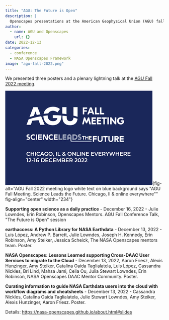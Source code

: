 ```yaml
---
title: "AGU: The Future is Open"
description: |
  Openscapes presentations at the American Geophysical Union (AGU) fall 2022 conference
author:
  - name: AGU and Openscapes
    url: {}
date: 2022-12-13
categories: 
  - conference
  - NASA Openscapes Framework
image: "agu-fall-2022.png"
---
```


We presented three posters and a plenary lightning talk at the [AGU Fall 2022 meeting](https://www.agu.org/Fall-Meeting).

![](agu-fall-2022.png){fig-alt="AGU Fall 2022 meeting logo white text on blue background says \"AGU Fall Meeting. Science Leads the Future. Chicago, Il & online everywhere\"" fig-align="center" width="234"}

**Supporting open science as a daily practice** - December 16, 2022 - Julie Lowndes, Erin Robinson, Openscapes Mentors. AGU Fall Conference Talk, "The Future is Open" session

**earthaccess: A Python Library for NASA Earthdata** - December 13, 2022 - Luis López, Andrew P. Barrett, Julie Lowndes, Joseph H. Kennedy, Erin Robinson, Amy Steiker, Jessica Scheick, The NASA Openscapes mentors team. Poster.

**NASA Openscapes: Lessons Learned supporting Cross-DAAC User Services to migrate to the Cloud** - December 13, 2022, Aaron Friesz, Alexis Hunzinger, Amy Steiker, Catalina Oaida Taglialatela, Luis López, Cassandra Nickles, Bri Lind, Mahsa Jami, Celia Ou, Julia Stewart Lowndes, Erin Robinson, NASA Openscapes DAAC Mentor Community. Poster.

**Curating information to guide NASA Earthdata users into the cloud with workflow diagrams and cheatsheets** - December 13, 2022 - Cassandra Nickles, Catalina Oaida Taglialatela, Julie Stewart Lowndes, Amy Steiker, Alexis Hunzinger, Aaron Friesz. Poster.

Details: https://nasa-openscapes.github.io/about.html#slides
